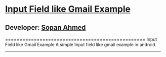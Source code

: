 # [Input Field like Gmail Example][published url]
## Developer: [Sopan Ahmed][instructor url]

=================================================
Input Field like Gmail Example
A simple Input field like gmail example in android.


------

[published url]: https://github.com/gitproject09/mkabContacts
[instructor url]: https://github.com/gitproject09
